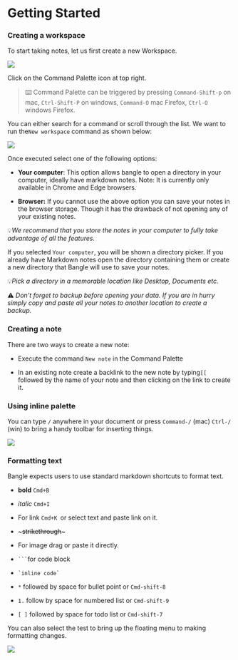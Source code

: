 # Getting Started

### Creating a workspace

To start taking notes, let us first create a new Workspace.

![](/assets/images/image-2021-05-18-23-46-44-148.png)

Click on the Command Palette icon at top right.

> :keyboard: Command Palette can be triggered by pressing `Command-Shift-p` on mac, `Ctrl-Shift-P` on windows, `Command-O` mac Firefox,  `Ctrl-O` windows Firefox.

You can either search for a command or scroll through the list. We want to run the`New workspace` command as shown below:

![](/assets/images/image-2021-05-18-23-53-04-138.png)

Once executed select one of the following options:

- **Your computer**: This option allows bangle to open a directory in your computer, ideally have markdown notes. Note: It is currently only available in Chrome and Edge browsers.

- **Browser:** If you cannot use the above option you can save your notes in the browser storage. Though it has the drawback of not opening any of your existing notes.

:bulb:_We recommend that you store the notes in your computer to fully take advantage of all the features._

If you selected `Your computer`, you will be shown a directory picker. If you already have Markdown notes open the directory containing them or create a new directory that Bangle will use to save your notes.

:bulb:_Pick a directory in a memorable location like Desktop, Documents etc._

:warning: _Don't forget to backup before opening your data. If you are in hurry simply copy and paste all your notes to another location to create a backup._

### Creating a note

There are two ways to create a new note:

- Execute the command `New note` in the Command Palette

- In an existing note create a backlink to the new note by typing`[[` followed by the name of your note and then clicking on the link to create it.

### Using inline palette

You can type `/` anywhere in your document or press `Command-/` (mac) `Ctrl-/` (win) to bring a handy toolbar for inserting things.

![](/assets/images/image-2021-05-19-00-07-44-514.png)

### Formatting text

Bangle expects users to use standard markdown shortcuts to format text.

- **bold** `Cmd+B`

- _italic_ `Cmd+I`

- For link `Cmd+K `or select text and paste link on it.

- \~~~strikethrough~~\~

- For image drag or paste it directly.

- ```` ``` ````for code block

- `` `inline code` ``

- `*` followed by space for bullet point or `Cmd-shift-8`

- `1.` follow by space for numbered list or `Cmd-shift-9`

- `[ ]` followed by space for todo list or `Cmd-shift-7`

You can also select the test to bring up the floating menu to making formatting changes.

![](/assets/images/image-2021-05-19-00-18-22-818.png)